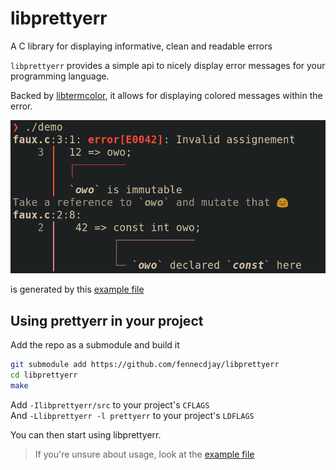# libprettyerr

A C library for displaying informative, clean and readable errors  

`libprettyerr` provides a simple api to nicely display error messages
for your programming language.  

Backed by [libtermcolor](https://github.com/euppal/libtermcolor),
it allows for displaying colored messages within the error.  

![](/img/demo.png)  

is generated by this [example file](main.c)  


## Using prettyerr in your project

Add the repo as a submodule and build it

```sh
git submodule add https://github.com/fennecdjay/libprettyerr
cd libprettyerr
make
```

Add `-Ilibprettyerr/src` to your project's `CFLAGS`  
And `-Llibprettyerr -l prettyerr` to your project's `LDFLAGS`  

You can then start using libprettyerr.  

  > If you're unsure about usage, look at the [example file](main.c)
